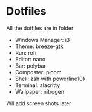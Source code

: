 # Dotfiles
All the dotfiles are in folder 

- Windows Manager: i3
- Theme: breeze-gtk
- Run: rofi
- Editor: nano
- Bar: polybar
- Composter: picom
- Shell: zsh with powerline10k
- Terminal: alacritty
- Wallpaper: nitrogen


Wll add screen shots later
